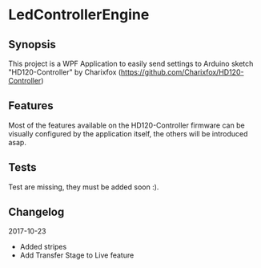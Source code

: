 # LedControllerEngine

## Synopsis
This project is a WPF Application to easily send settings to Arduino sketch "HD120-Controller" by Charixfox (https://github.com/Charixfox/HD120-Controller)

## Features
Most of the features available on the HD120-Controller firmware can be visually configured by the application itself, the others will be introduced asap.

## Tests
Test are missing, they must be added soon :).

## Changelog

2017-10-23
* Added stripes
* Add Transfer Stage to Live feature
